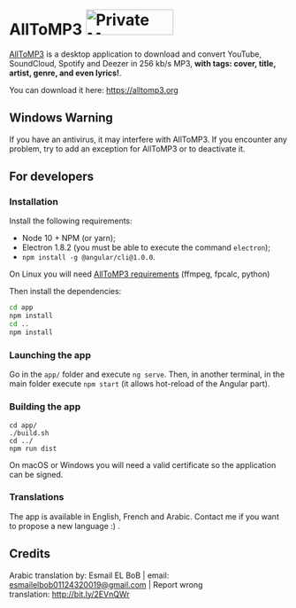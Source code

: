 # AllToMP3 <a href="https://packagecloud.io/"><img alt="Private Maven, RPM, DEB, PyPi and RubyGem Repository | packagecloud" height="46" src="https://packagecloud.io/images/packagecloud-badge.png" width="158" /></a>

[AllToMP3](https://alltomp3.org) is a desktop application to download and convert YouTube, SoundCloud, Spotify and Deezer in 256 kb/s MP3, **with tags: cover, title, artist, genre, and even lyrics!**.

You can download it here: https://alltomp3.org

## Windows Warning
If you have an antivirus, it may interfere with AllToMP3.
If you encounter any problem, try to add an exception for AllToMP3 or to deactivate it.

## For developers
### Installation
Install the following requirements:
- Node 10 + NPM (or yarn);
- Electron 1.8.2 (you must be able to execute the command `electron`);
- `npm install -g @angular/cli@1.0.0`.

On Linux you will need [AllToMP3 requirements](https://github.com/AllToMP3/alltomp3#requirements) (ffmpeg, fpcalc, python)

Then install the dependencies:
```bash
cd app
npm install
cd ..
npm install
```

### Launching the app
Go in the `app/` folder and execute `ng serve`.
Then, in another terminal, in the main folder execute `npm start` (it allows hot-reload of the Angular part).

### Building the app
```
cd app/
./build.sh
cd ../
npm run dist
```
On macOS or Windows you will need a valid certificate so the application can be signed.

### Translations
The app is available in English, French and Arabic.
Contact me if you want to propose a new language :) .

## Credits
Arabic translation by: Esmail EL BoB | email: esmailelbob01124320019@gmail.com | Report wrong translation: http://bit.ly/2EVnQWr
